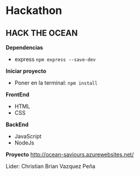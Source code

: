 # Hackathon

## HACK THE OCEAN

**Dependencias**

* express `npm express --save-dev`

**Iniciar proyecto**

* Poner en la terminal: `npm install` 

**FrontEnd**

* HTML
* CSS

**BackEnd**

* JavaScript
* NodeJs

**Proyecto**
http://ocean-saviours.azurewebsites.net/

Lider: Christian Brian Vazquez Peña
